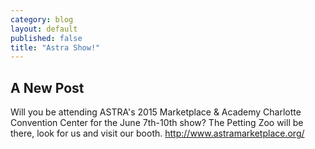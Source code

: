 ```yaml
---
category: blog
layout: default
published: false
title: "Astra Show!"
---
```


## A New Post
Will you be attending ASTRA's 2015 Marketplace & Academy
Charlotte Convention Center for the June 7th-10th show? 
The Petting Zoo will be there, look for us and visit our booth. 
http://www.astramarketplace.org/